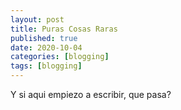 ```yaml
---
layout: post
title: Puras Cosas Raras
published: true
date: 2020-10-04
categories: [blogging]
tags: [blogging]
---
```


Y si aqui empiezo a escribir, que pasa?

